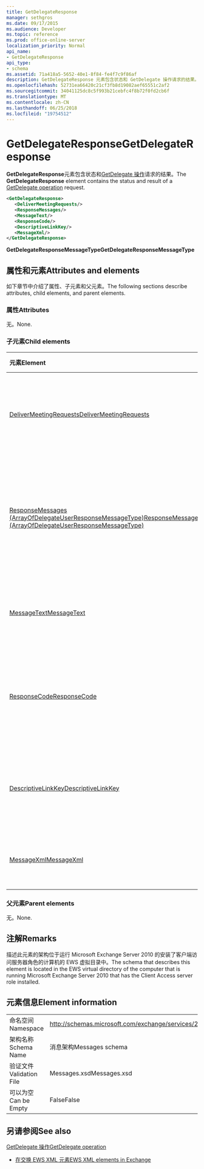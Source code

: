 ```yaml
---
title: GetDelegateResponse
manager: sethgros
ms.date: 09/17/2015
ms.audience: Developer
ms.topic: reference
ms.prod: office-online-server
localization_priority: Normal
api_name:
- GetDelegateResponse
api_type:
- schema
ms.assetid: 71a418a5-5652-40e1-8f84-fe4f7c9f86af
description: GetDelegateResponse 元素包含状态和 GetDelegate 操作请求的结果。
ms.openlocfilehash: 52731ea66420c21cf3fb8d19082aef65551c2af2
ms.sourcegitcommit: 34041125dc8c5f993b21cebfc4f8b72f0fd2cb6f
ms.translationtype: MT
ms.contentlocale: zh-CN
ms.lasthandoff: 06/25/2018
ms.locfileid: "19754512"
---
```

# <a name="getdelegateresponse"></a><span data-ttu-id="02cbf-103">GetDelegateResponse</span><span class="sxs-lookup"><span data-stu-id="02cbf-103">GetDelegateResponse</span></span>

<span data-ttu-id="02cbf-104">**GetDelegateResponse**元素包含状态和[GetDelegate 操作](getdelegate-operation.md)请求的结果。</span><span class="sxs-lookup"><span data-stu-id="02cbf-104">The **GetDelegateResponse** element contains the status and result of a [GetDelegate operation](getdelegate-operation.md) request.</span></span> 
  
```xml
<GetDelegateResponse>
   <DeliverMeetingRequests/>
   <ResponseMessages/>
   <MessageText/>
   <ResponseCode/>
   <DescriptiveLinkKey/>
   <MessageXml/>
</GetDelegateResponse>
```

 <span data-ttu-id="02cbf-105">**GetDelegateResponseMessageType**</span><span class="sxs-lookup"><span data-stu-id="02cbf-105">**GetDelegateResponseMessageType**</span></span>
## <a name="attributes-and-elements"></a><span data-ttu-id="02cbf-106">属性和元素</span><span class="sxs-lookup"><span data-stu-id="02cbf-106">Attributes and elements</span></span>

<span data-ttu-id="02cbf-107">如下章节中介绍了属性、子元素和父元素。</span><span class="sxs-lookup"><span data-stu-id="02cbf-107">The following sections describe attributes, child elements, and parent elements.</span></span>
  
### <a name="attributes"></a><span data-ttu-id="02cbf-108">属性</span><span class="sxs-lookup"><span data-stu-id="02cbf-108">Attributes</span></span>

<span data-ttu-id="02cbf-109">无。</span><span class="sxs-lookup"><span data-stu-id="02cbf-109">None.</span></span>
  
### <a name="child-elements"></a><span data-ttu-id="02cbf-110">子元素</span><span class="sxs-lookup"><span data-stu-id="02cbf-110">Child elements</span></span>

|<span data-ttu-id="02cbf-111">**元素**</span><span class="sxs-lookup"><span data-stu-id="02cbf-111">**Element**</span></span>|<span data-ttu-id="02cbf-112">**说明**</span><span class="sxs-lookup"><span data-stu-id="02cbf-112">**Description**</span></span>|
|:-----|:-----|
|[<span data-ttu-id="02cbf-113">DeliverMeetingRequests</span><span class="sxs-lookup"><span data-stu-id="02cbf-113">DeliverMeetingRequests</span></span>](delivermeetingrequests.md) <br/> |<span data-ttu-id="02cbf-114">定义委托和主体之间确定如何处理会议请求。</span><span class="sxs-lookup"><span data-stu-id="02cbf-114">Defines how meeting requests are handled between the delegate and the principal.</span></span>  <br/> |
|[<span data-ttu-id="02cbf-115">ResponseMessages (ArrayOfDelegateUserResponseMessageType)</span><span class="sxs-lookup"><span data-stu-id="02cbf-115">ResponseMessages (ArrayOfDelegateUserResponseMessageType)</span></span>](responsemessages-arrayofdelegateuserresponsemessagetype.md) <br/> |<span data-ttu-id="02cbf-116">包含为 Exchange Web 服务代理管理请求的响应消息。</span><span class="sxs-lookup"><span data-stu-id="02cbf-116">Contains the response messages for an Exchange Web Services delegate management request.</span></span>  <br/> |
|[<span data-ttu-id="02cbf-117">MessageText</span><span class="sxs-lookup"><span data-stu-id="02cbf-117">MessageText</span></span>](messagetext.md) <br/> |<span data-ttu-id="02cbf-118">提供的响应状态的文本说明。</span><span class="sxs-lookup"><span data-stu-id="02cbf-118">Provides a text description of the status of the response.</span></span>  <br/> |
|[<span data-ttu-id="02cbf-119">ResponseCode</span><span class="sxs-lookup"><span data-stu-id="02cbf-119">ResponseCode</span></span>](responsecode.md) <br/> |<span data-ttu-id="02cbf-120">提供标识的特定错误的请求时遇到的错误代码。</span><span class="sxs-lookup"><span data-stu-id="02cbf-120">Provides an error code that identifies the specific error that the request encountered.</span></span>  <br/> |
|[<span data-ttu-id="02cbf-121">DescriptiveLinkKey</span><span class="sxs-lookup"><span data-stu-id="02cbf-121">DescriptiveLinkKey</span></span>](descriptivelinkkey.md) <br/> |<span data-ttu-id="02cbf-122">当前未使用，供将来使用。</span><span class="sxs-lookup"><span data-stu-id="02cbf-122">Currently unused and is reserved for future use.</span></span> <span data-ttu-id="02cbf-123">它包含的值为 0。</span><span class="sxs-lookup"><span data-stu-id="02cbf-123">It contains a value of 0.</span></span>  <br/> |
|[<span data-ttu-id="02cbf-124">MessageXml</span><span class="sxs-lookup"><span data-stu-id="02cbf-124">MessageXml</span></span>](messagexml.md) <br/> |<span data-ttu-id="02cbf-125">提供了其他错误响应信息。</span><span class="sxs-lookup"><span data-stu-id="02cbf-125">Provides additional error response information.</span></span>  <br/> |
   
### <a name="parent-elements"></a><span data-ttu-id="02cbf-126">父元素</span><span class="sxs-lookup"><span data-stu-id="02cbf-126">Parent elements</span></span>

<span data-ttu-id="02cbf-127">无。</span><span class="sxs-lookup"><span data-stu-id="02cbf-127">None.</span></span>
  
## <a name="remarks"></a><span data-ttu-id="02cbf-128">注解</span><span class="sxs-lookup"><span data-stu-id="02cbf-128">Remarks</span></span>

<span data-ttu-id="02cbf-129">描述此元素的架构位于运行 Microsoft Exchange Server 2010 的安装了客户端访问服务器角色的计算机的 EWS 虚拟目录中。</span><span class="sxs-lookup"><span data-stu-id="02cbf-129">The schema that describes this element is located in the EWS virtual directory of the computer that is running Microsoft Exchange Server 2010 that has the Client Access server role installed.</span></span>
  
## <a name="element-information"></a><span data-ttu-id="02cbf-130">元素信息</span><span class="sxs-lookup"><span data-stu-id="02cbf-130">Element information</span></span>

|||
|:-----|:-----|
|<span data-ttu-id="02cbf-131">命名空间</span><span class="sxs-lookup"><span data-stu-id="02cbf-131">Namespace</span></span>  <br/> |http://schemas.microsoft.com/exchange/services/2006/messages  <br/> |
|<span data-ttu-id="02cbf-132">架构名称</span><span class="sxs-lookup"><span data-stu-id="02cbf-132">Schema Name</span></span>  <br/> |<span data-ttu-id="02cbf-133">消息架构</span><span class="sxs-lookup"><span data-stu-id="02cbf-133">Messages schema</span></span>  <br/> |
|<span data-ttu-id="02cbf-134">验证文件</span><span class="sxs-lookup"><span data-stu-id="02cbf-134">Validation File</span></span>  <br/> |<span data-ttu-id="02cbf-135">Messages.xsd</span><span class="sxs-lookup"><span data-stu-id="02cbf-135">Messages.xsd</span></span>  <br/> |
|<span data-ttu-id="02cbf-136">可以为空</span><span class="sxs-lookup"><span data-stu-id="02cbf-136">Can be Empty</span></span>  <br/> |<span data-ttu-id="02cbf-137">False</span><span class="sxs-lookup"><span data-stu-id="02cbf-137">False</span></span>  <br/> |
   
## <a name="see-also"></a><span data-ttu-id="02cbf-138">另请参阅</span><span class="sxs-lookup"><span data-stu-id="02cbf-138">See also</span></span>



[<span data-ttu-id="02cbf-139">GetDelegate 操作</span><span class="sxs-lookup"><span data-stu-id="02cbf-139">GetDelegate operation</span></span>](getdelegate-operation.md)


- [<span data-ttu-id="02cbf-140">在交换 EWS XML 元素</span><span class="sxs-lookup"><span data-stu-id="02cbf-140">EWS XML elements in Exchange</span></span>](ews-xml-elements-in-exchange.md)

